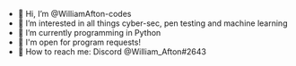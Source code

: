 - 👋 Hi, I’m @WilliamAfton-codes
- 👀 I’m interested in all things cyber-sec, pen testing and machine learning
- 🐍 I’m currently programming in Python
- 🙋‍ I'm open for program requests!
- 📨 How to reach me: Discord @William_Afton#2643
